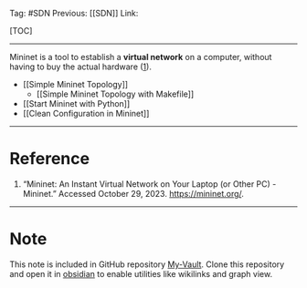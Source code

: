 Tag: #SDN 
Previous: [[SDN]]
Link: 

[TOC]

---

Mininet is a tool to establish a **virtual network** on a computer, without having to buy the actual hardware (<u>1</u>).

- [[Simple Mininet Topology]]
	- [[Simple Mininet Topology with Makefile]]
- [[Start Mininet with Python]]
- [[Clean Configuration in Mininet]]

---

# Reference

1. “Mininet: An Instant Virtual Network on Your Laptop (or Other PC) - Mininet.” Accessed October 29, 2023. https://mininet.org/.

---

# Note

This note is included in GitHub repository [My-Vault](https://github.com/LittleD3092/My-Vault.git). Clone this repository and open it in [obsidian](https://obsidian.md/) to enable utilities like wikilinks and graph view.